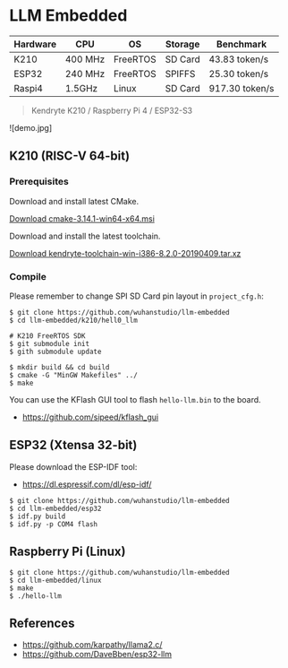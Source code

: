 # LLM Embedded

| Hardware    | CPU | OS | Storage |Benchmark |
| -------- | ----- | ------- | --- | -- |
| K210  | 400 MHz | FreeRTOS | SD Card |  43.83 token/s |
| ESP32 | 240 MHz | FreeRTOS | SPIFFS   | 25.30 token/s |
| Raspi4 | 1.5GHz | Linux    | SD Card | 917.30 token/s |

> Kendryte K210 / Raspberry Pi 4 / ESP32-S3

![demo.jpg]

## K210 (RISC-V 64-bit)

### Prerequisites

Download and install latest CMake.

[Download cmake-3.14.1-win64-x64.msi](https://github.com/Kitware/CMake/releases/download/v3.14.1/cmake-3.14.1-win64-x64.msi)

Download and install the latest toolchain.

[Download kendryte-toolchain-win-i386-8.2.0-20190409.tar.xz](https://github.com/kendryte/kendryte-gnu-toolchain/releases/download/v8.2.0-20190409/kendryte-toolchain-win-i386-8.2.0-20190409.tar.xz)

### Compile
Please remember to change SPI SD Card pin layout in `project_cfg.h`:

```
$ git clone https://github.com/wuhanstudio/llm-embedded
$ cd llm-embedded/k210/hell0_llm

# K210 FreeRTOS SDK
$ git submodule init
$ gith submodule update

$ mkdir build && cd build
$ cmake -G "MinGW Makefiles" ../
$ make
```

You can use the KFlash GUI tool to flash `hello-llm.bin` to the board.

- https://github.com/sipeed/kflash_gui

## ESP32 (Xtensa 32-bit)

Please download the ESP-IDF tool:

- https://dl.espressif.com/dl/esp-idf/

```
$ git clone https://github.com/wuhanstudio/llm-embedded
$ cd llm-embedded/esp32
$ idf.py build
$ idf.py -p COM4 flash
```

## Raspberry Pi (Linux)

```
$ git clone https://github.com/wuhanstudio/llm-embedded
$ cd llm-embedded/linux
$ make
$ ./hello-llm
```

## References

- https://github.com/karpathy/llama2.c/
- https://github.com/DaveBben/esp32-llm
  
